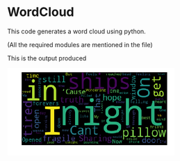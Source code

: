 # WordCloud
This code generates a word cloud using python.

(All the required modules are mentioned in the file)



This is the output produced 



![](output.png)
